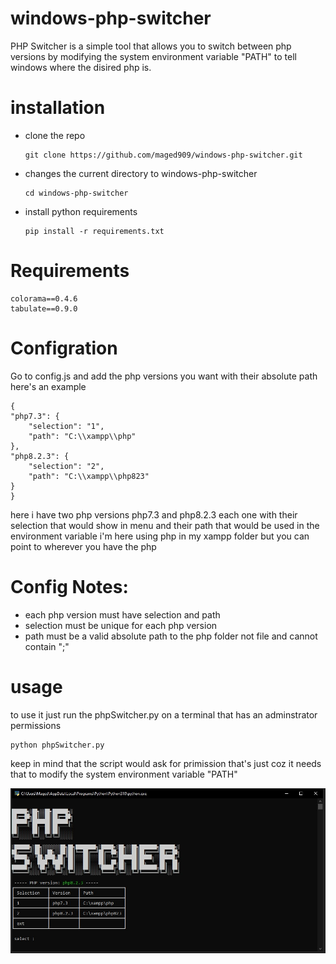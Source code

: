 # windows-php-switcher
PHP Switcher is a simple tool that allows you to switch between php versions by modifying the system environment variable "PATH" to tell windows where the disired php is.

# installation
-	clone the repo

		git clone https://github.com/maged909/windows-php-switcher.git

-	changes the current directory to windows-php-switcher

		cd windows-php-switcher
		
-	install python requirements

		pip install -r requirements.txt

# Requirements
	
	colorama==0.4.6
	tabulate==0.9.0

# Configration
Go to config.js and add the php versions you want with their absolute path
here's an example

	{
    "php7.3": {
        "selection": "1", 
        "path": "C:\\xampp\\php"
    },
    "php8.2.3": {
        "selection": "2",
        "path": "C:\\xampp\\php823"
    }
	}
	
here i have two php versions php7.3 and php8.2.3 each one with their selection that would show in menu and their path that would be used in the environment variable
i'm here using php in my xampp folder but you can point to wherever you have the php 

# Config Notes:
- each php version must have selection and path
- selection must be unique for each php version
- path must be a valid absolute path to the php folder not file and cannot contain ";"
	
	
# usage
to use it just run the phpSwitcher.py on a terminal that has an adminstrator permissions

	python phpSwitcher.py
	
keep in mind that the script would ask for primission that's just coz it needs that to modify the system environment variable "PATH"


![program picture](https://github.com/maged909/windows-php-switcher/blob/main/program%20screenshot.jpg)

